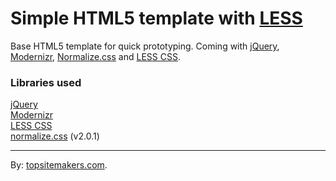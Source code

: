 # Simple HTML5 template with [LESS](http://lesscss.org/)

Base HTML5 template for quick prototyping. Coming with [jQuery](http://jquery.com), [Modernizr](http://modernizr.com), [Normalize.css](http://necolas.github.com/normalize.css/) and [LESS CSS](http://lesscss.org/).

### Libraries used

[jQuery](http://jquery.com)  
[Modernizr](http://modernizr.com)  
[LESS CSS](http://lesscss.org/)  
[normalize.css](http://necolas.github.com/normalize.css/) (v2.0.1)

<hr>

By: [topsitemakers.com](http://www.topsitemakers.com).

